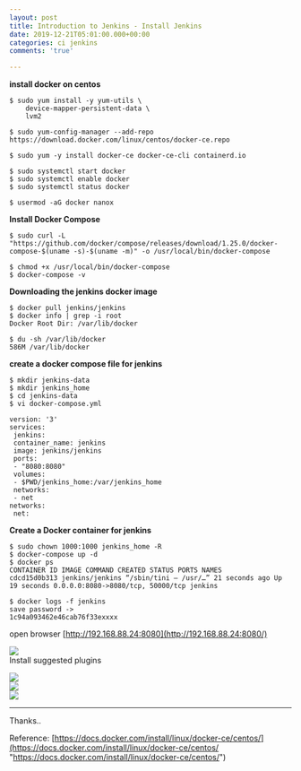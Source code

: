 ```yaml
---
layout: post
title: Introduction to Jenkins - Install Jenkins
date: 2019-12-21T05:01:00.000+00:00
categories: ci jenkins
comments: 'true'

---
```

**install docker on centos**

    $ sudo yum install -y yum-utils \ 
    	device-mapper-persistent-data \ 
    	lvm2
    
    $ sudo yum-config-manager --add-repo https://download.docker.com/linux/centos/docker-ce.repo
    
    $ sudo yum -y install docker-ce docker-ce-cli containerd.io 
    
    $ sudo systemctl start docker
    $ sudo systemctl enable docker
    $ sudo systemctl status docker 
    
    $ usermod -aG docker nanox 

**Install Docker Compose**

    $ sudo curl -L "https://github.com/docker/compose/releases/download/1.25.0/docker-compose-$(uname -s)-$(uname -m)" -o /usr/local/bin/docker-compose
    
    $ chmod +x /usr/local/bin/docker-compose
    $ docker-compose -v

**Downloading the jenkins docker image**

    $ docker pull jenkins/jenkins
    $ docker info | grep -i root 
    Docker Root Dir: /var/lib/docker
    
    $ du -sh /var/lib/docker 
    586M /var/lib/docker

**create a docker compose file for jenkins**

    $ mkdir jenkins-data
    $ mkdir jenkins_home
    $ cd jenkins-data
    $ vi docker-compose.yml
    
    version: '3'
    services:
     jenkins:
     container_name: jenkins
     image: jenkins/jenkins
     ports:
     - "8080:8080"
     volumes:
     - $PWD/jenkins_home:/var/jenkins_home
     networks:
     - net
    networks:
     net:

**Create a Docker container for jenkins**

    $ sudo chown 1000:1000 jenkins_home -R
    $ docker-compose up -d
    $ docker ps
    CONTAINER ID IMAGE COMMAND CREATED STATUS PORTS NAMES
    cdcd15d0b313 jenkins/jenkins “/sbin/tini — /usr/…” 21 seconds ago Up 19 seconds 0.0.0.0:8080->8080/tcp, 50000/tcp jenkins
    
    $ docker logs -f jenkins
    save password -> 
    1c94a093462e46cab76f33exxxx

open browser [http://192.168.88.24:8080](http://192.168.88.24:8080/)

![](https://res.cloudinary.com/dhcy32o8d/image/upload/v1585146694/myblog/1_b6aKQObKFwHAX0RfmFDCsQ_mgqven.png)  
Install suggested plugins

![](https://res.cloudinary.com/dhcy32o8d/image/upload/v1585146747/myblog/1_6sWVsmIEpOdqmMaKQYz1cg_hao1j1.png)  
![](https://res.cloudinary.com/dhcy32o8d/image/upload/v1585146766/myblog/1_DMYCZw1wOOoUElHVV4AdTA_cuueiz.png)  
![](https://res.cloudinary.com/dhcy32o8d/image/upload/v1585146792/myblog/1_a-2W_ZpOIxW6UzZ_SCE-Sw_fs0hl9.png)

***

Thanks..

Reference: [https://docs.docker.com/install/linux/docker-ce/centos/](https://docs.docker.com/install/linux/docker-ce/centos/ "https://docs.docker.com/install/linux/docker-ce/centos/")